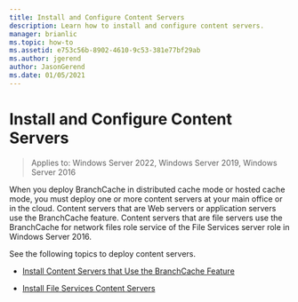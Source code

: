 ```yaml
---
title: Install and Configure Content Servers
description: Learn how to install and configure content servers.
manager: brianlic
ms.topic: how-to
ms.assetid: e753c56b-8902-4610-9c53-381e77bf29ab
ms.author: jgerend
author: JasonGerend
ms.date: 01/05/2021
---
```

# Install and Configure Content Servers

>Applies to: Windows Server 2022, Windows Server 2019, Windows Server 2016

When you deploy BranchCache in distributed cache mode or hosted cache mode, you must deploy one or more content servers at your main office or in the cloud. Content servers that are Web servers or application servers use the BranchCache feature. Content servers that are file servers use the BranchCache for network files role service of the File Services server role in Windows Server 2016.

See the following topics to deploy content servers.

-   [Install Content Servers that Use the BranchCache Feature](../../branchcache/deploy/Install-Content-Servers-that-Use-the-BranchCache-Feature.md)

-   [Install File Services Content Servers](../../branchcache/deploy/Install-File-Services-Content-Servers.md)



